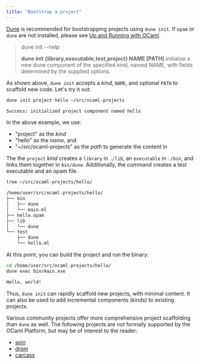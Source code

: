 ```yaml
---
title: "Bootstrap a project"
---
```


[Dune](https://dune.readthedocs.io/en/stable/overview.html) is recommended for bootstrapping projects using `dune init`. If `opam` or `dune` are not installed, please see [Up and Running with OCaml](/up-and-running-with-ocaml).

> dune init --help
>
> **dune init {library,executable,test,project} NAME [PATH]** initialize a
> new dune component of the specified kind, named NAME, with fields
> determined by the supplied options.

As shown above, `dune init` accepts a _kind_, `NAME`, and optional `PATH` to scaffold new code. Let's try it out:

```sh
dune init project hello ~/src/ocaml-projects

Success: initialized project component named hello
```

In the above example, we use:

- "project" as the _kind_
- "hello" as the _name_, and
- "~/src/ocaml-projects" as the _path_ to generate the content in

The the `project` _kind_ creates a `library` in `./lib`, an `executable` in `./bin`, and links them together in `bin/dune`. Additionally, the command creates a test executable and an opam file.

```sh
tree ~/src/ocaml-projects/hello/

/home/user/src/ocaml-projects/hello/
├── bin
│   ├── dune
│   └── main.ml
├── hello.opam
├── lib
│   └── dune
└── test
    ├── dune
    └── hello.ml
```

At this point, you can build the project and run the binary:

```sh
cd /home/user/src/ocaml-projects/hello/
dune exec bin/main.exe

Hello, world!
```

Thus, `dune init` can rapidly scaffold new projects, with minimal content. It can also be used to add incremental components (kinds) to existing projects.

Various community projects offer more comprehensive project scaffolding than `dune` as well.
The following projects are not formally supported by the OCaml Platform, but may be of interest to the reader:

- [spin](https://github.com/tmattio/spin)
- [drom](https://ocamlpro.github.io/drom/sphinx/about.html)
- [carcass](https://github.com/dbuenzli/carcass)
